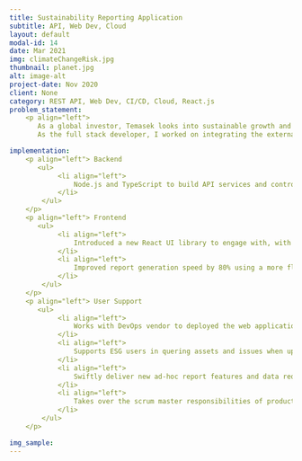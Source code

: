 ```yaml
---
title: Sustainability Reporting Application
subtitle: API, Web Dev, Cloud
layout: default
modal-id: 14
date: Mar 2021
img: climateChangeRisk.jpg
thumbnail: planet.jpg
alt: image-alt
project-date: Nov 2020
client: None
category: REST API, Web Dev, CI/CD, Cloud, React.js
problem_statement: 
    <p align="left"> 
       As a global investor, Temasek looks into sustainable growth and social impact for a better tomorrow. ESG investment management engages with external data vendor and portfolio companies to acquire insights of climate change risk on physical assets across the globe.
       As the full stack developer, I worked on integrating the external API into a secure cloud platform Snowflake and develops a web interface for ESG team to be able to upload asset information and generate reports based on locations.</p>

implementation: 
    <p align="left"> Backend
       <ul> 
            <li align="left">
                Node.js and TypeScript to build API services and controller for data parsing and interact with external whitelisted APIs to query location
            </li>
        </ul>
    </p>
    <p align="left"> Frontend
       <ul> 
            <li align="left">
                Introduced a new React UI library to engage with, with clean and intuitive design of user interfaces that fits for user stories and business logics.
            </li>
            <li align="left">
                Improved report generation speed by 80% using a more flexible and compatible solution during MVP development phase.
            </li>
        </ul>
    </p>
    <p align="left"> User Support
       <ul> 
            <li align="left">
                Works with DevOps vendor to deployed the web application from Dev to Prod environment with AWS EKS and OCP.
            </li>
            <li align="left">
                Supports ESG users in quering assets and issues when uploading locations.
            </li>
            <li align="left">
                Swiftly deliver new ad-hoc report features and data request in agile sprints.
            </li>
            <li align="left">
                Takes over the scrum master responsibilities of product management during the Lean Startup project phase to support product owners, sprint delivery and backlogs management.
            </li>
        </ul>
    </p>

img_sample:
---
```

